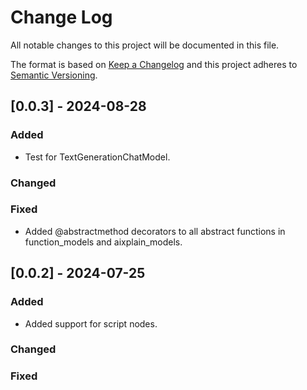 # Change Log
All notable changes to this project will be documented in this file.
 
The format is based on [Keep a Changelog](http://keepachangelog.com/)
and this project adheres to [Semantic Versioning](http://semver.org/).

## [0.0.3] - 2024-08-28
 
### Added
- Test for TextGenerationChatModel.
### Changed
 
### Fixed
- Added @abstractmethod decorators to all abstract functions in function_models and aixplain_models.
 
## [0.0.2] - 2024-07-25
 
### Added
- Added support for script nodes.
### Changed
 
### Fixed